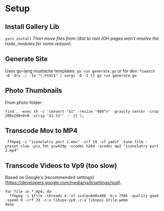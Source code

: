 
# Setup

## Install Gallery Lib
`yarn install`
_Then move files from /dist to root (GH pages won't resolve the node_modules for some reason)_.

## Generate Site
Uses go-lang mustache templates.
`go run generate.go` or for dev: `fswatch -0 -drx ./ -Ie "\.html$" | xargs -0 -I {} go run generate.go`

## Photo Thumbnails
From photo folder:
```
find . -exec sh -c 'convert "$1" -resize "400^>" -gravity center -crop 200x200+0+0 -strip "$1.tn"' -- {} \;
```

## Transcode Mov to MP4
```
 ffmpeg -i "iconolatry part 2.mov" -crf 19 -vf yadif -tune film -preset slow -pix_fmt yuv420p -vcodec h264 -acodec mp2 "iconolatry part 2.mp4"
```

## Transcode Videos to Vp9 (too slow)
Based on Google's (recommended settings)[https://developers.google.com/media/vp9/settings/vod].

```
for file in *.mp4; do
  ffmpeg -i $file -threads 4 -vf scale=640x480 -b:v 750k -quality good -speed 0 -crf 33 -c:v libvpx-vp9 -c:a libopus $file.webm
done
```
